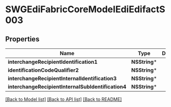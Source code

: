 # SWGEdiFabricCoreModelEdiEdifactS003

## Properties
Name | Type | Description | Notes
------------ | ------------- | ------------- | -------------
**interchangeRecipientIdentification1** | **NSString*** |  | [optional] 
**identificationCodeQualifier2** | **NSString*** |  | [optional] 
**interchangeRecipientInternalIdentification3** | **NSString*** |  | [optional] 
**interchangeRecipientInternalSubIdentification4** | **NSString*** |  | [optional] 

[[Back to Model list]](../README.md#documentation-for-models) [[Back to API list]](../README.md#documentation-for-api-endpoints) [[Back to README]](../README.md)


